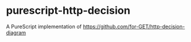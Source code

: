 # purescript-http-decision
A PureScript implementation of https://github.com/for-GET/http-decision-diagram
